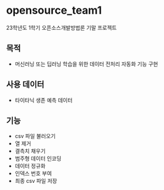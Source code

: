 # opensource_team1
23학년도 1학기 오픈소스개발방법론 기말 프로젝트

## 목적
  - 머신러닝 또는 딥러닝 학습을 위한 데이터 전처리 자동화 기능 구현

## 사용 데이터
  - 타이타닉 생존 예측 데이터

## 기능
  - csv 파일 불러오기
  - 열 제거
  - 결측치 채우기
  - 범주형 데이터 인코딩
  - 데이터 정규화
  - 인덱스 번호 부여
  - 최종 csv 파일 저장
